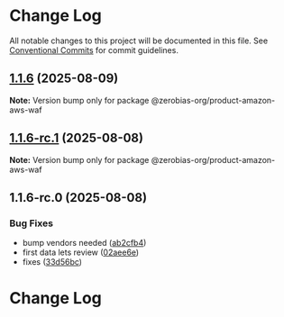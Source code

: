 # Change Log

All notable changes to this project will be documented in this file.
See [Conventional Commits](https://conventionalcommits.org) for commit guidelines.

## [1.1.6](https://github.com/zerobias-org/product/compare/@zerobias-org/product-amazon-aws-waf@1.1.6-rc.1...@zerobias-org/product-amazon-aws-waf@1.1.6) (2025-08-09)

**Note:** Version bump only for package @zerobias-org/product-amazon-aws-waf





## [1.1.6-rc.1](https://github.com/zerobias-org/product/compare/@zerobias-org/product-amazon-aws-waf@1.1.6-rc.0...@zerobias-org/product-amazon-aws-waf@1.1.6-rc.1) (2025-08-08)

**Note:** Version bump only for package @zerobias-org/product-amazon-aws-waf





## 1.1.6-rc.0 (2025-08-08)


### Bug Fixes

* bump vendors needed ([ab2cfb4](https://github.com/zerobias-org/product/commit/ab2cfb4a9cf2e3008e08b068f98011fec096c932))
* first data lets review ([02aee6e](https://github.com/zerobias-org/product/commit/02aee6e8c4f11675de7c63a00f4c8254a67a4dd7))
* fixes ([33d56bc](https://github.com/zerobias-org/product/commit/33d56bcaedf3fa5e3939a33c0fb57eda53539d05))





# Change Log
